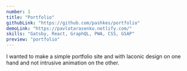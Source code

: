 ```yaml
---
number: 1
title: "Portfolio"
githubLink: "https://github.com/pashkes/portfolio"
demoLink: "https://pavlotarasenko.netlify.com/"
skills: "Gatsby, React, GraphQL, PWA, CSS, GSAP"
preview: "portfolio"
---
```

I&nbsp;wanted to&nbsp;make a&nbsp;simple portfolio site and with laconic design on&nbsp;one hand and not intrusive animation on&nbsp;the other.
